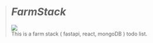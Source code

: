 ># _FarmStack_
><img src="https://skillicons.dev/icons?i=fastapi,react,mongo" /><br>
This is a farm stack ( fastapi, react, mongoDB ) todo list.
